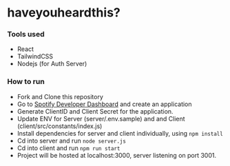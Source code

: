 
<h1 text="center">haveyouheardthis?</h1>

### Tools used

- React
- TailwindCSS
- Nodejs (for Auth Server) 

### How to run

- Fork and Clone this repository
- Go to [Spotify Developer Dashboard](/developer.spotify.com/dashboard/applications) and create an application
- Generate ClientID and Client Secret for the application.
- Update ENV for Server (server/.env.sample) and and Client (client/src/constants/index.js)
- Install dependencies for server and client individually, using `npm install`
- Cd into server and run `node server.js`
- Cd into client and run `npm run start`
- Project will be hosted at localhost:3000, server listening on port 3001.
